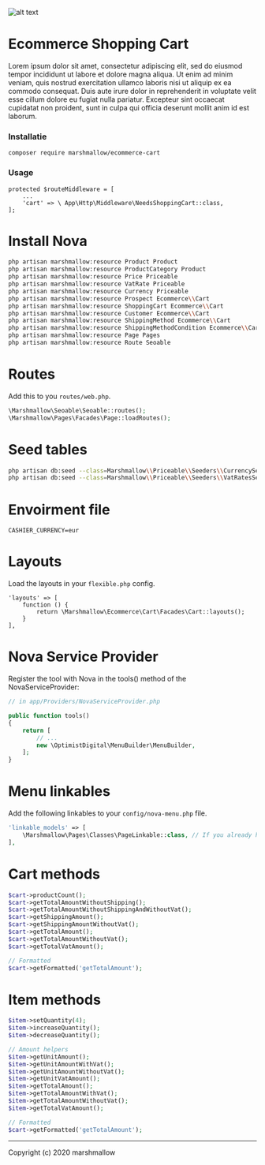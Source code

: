 ![alt text](https://cdn.marshmallow-office.com/media/images/logo/marshmallow.transparent.red.png "marshmallow.")

# Ecommerce Shopping Cart
Lorem ipsum dolor sit amet, consectetur adipiscing elit, sed do eiusmod tempor incididunt ut labore et dolore magna aliqua. Ut enim ad minim veniam, quis nostrud exercitation ullamco laboris nisi ut aliquip ex ea commodo consequat. Duis aute irure dolor in reprehenderit in voluptate velit esse cillum dolore eu fugiat nulla pariatur. Excepteur sint occaecat cupidatat non proident, sunt in culpa qui officia deserunt mollit anim id est laborum.

### Installatie
```
composer require marshmallow/ecommerce-cart
```

### Usage
```
protected $routeMiddleware = [
	...
    'cart' => \ App\Http\Middleware\NeedsShoppingCart::class,
];
```


# Install Nova
```bash
php artisan marshmallow:resource Product Product
php artisan marshmallow:resource ProductCategory Product
php artisan marshmallow:resource Price Priceable
php artisan marshmallow:resource VatRate Priceable
php artisan marshmallow:resource Currency Priceable
php artisan marshmallow:resource Prospect Ecommerce\\Cart
php artisan marshmallow:resource ShoppingCart Ecommerce\\Cart
php artisan marshmallow:resource Customer Ecommerce\\Cart
php artisan marshmallow:resource ShippingMethod Ecommerce\\Cart
php artisan marshmallow:resource ShippingMethodCondition Ecommerce\\Cart
php artisan marshmallow:resource Page Pages
php artisan marshmallow:resource Route Seoable
```

# Routes
Add this to you `routes/web.php`.
```php
\Marshmallow\Seoable\Seoable::routes();
\Marshmallow\Pages\Facades\Page::loadRoutes();
```

# Seed tables
```bash
php artisan db:seed --class=Marshmallow\\Priceable\\Seeders\\CurrencySeeder
php artisan db:seed --class=Marshmallow\\Priceable\\Seeders\\VatRatesSeeder
```

# Envoirment file
```env
CASHIER_CURRENCY=eur
```

# Layouts
Load the layouts in your `flexible.php` config.
```
'layouts' => [
    function () {
        return \Marshmallow\Ecommerce\Cart\Facades\Cart::layouts();
    }
],
```

# Nova Service Provider
Register the tool with Nova in the tools() method of the NovaServiceProvider:
```php
// in app/Providers/NovaServiceProvider.php

public function tools()
{
    return [
        // ...
        new \OptimistDigital\MenuBuilder\MenuBuilder,
    ];
}
```

# Menu linkables
Add the following linkables to your `config/nova-menu.php` file.
```php
'linkable_models' => [
    \Marshmallow\Pages\Classes\PageLinkable::class, // If you already have a link to your page resource, you dont need this one.
],
```

# Cart methods
```php
$cart->productCount();
$cart->getTotalAmountWithoutShipping();
$cart->getTotalAmountWithoutShippingAndWithoutVat();
$cart->getShippingAmount();
$cart->getShippingAmountWithoutVat();
$cart->getTotalAmount();
$cart->getTotalAmountWithoutVat();
$cart->getTotalVatAmount();

// Formatted
$cart->getFormatted('getTotalAmount');
```

# Item methods
```php
$item->setQuantity(4);
$item->increaseQuantity();
$item->decreaseQuantity();

// Amount helpers
$item->getUnitAmount();
$item->getUnitAmountWithVat();
$item->getUnitAmountWithoutVat();
$item->getUnitVatAmount();
$item->getTotalAmount();
$item->getTotalAmountWithVat();
$item->getTotalAmountWithoutVat();
$item->getTotalVatAmount();

// Formatted
$cart->getFormatted('getTotalAmount');
```


- - -

Copyright (c) 2020 marshmallow
